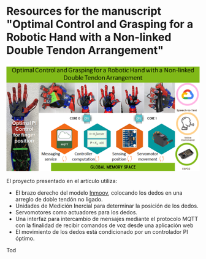 # Resources for the manuscript "Optimal Control and Grasping for a Robotic Hand with a Non-linked Double Tendon Arrangement"
![Graphic Abstract](https://github.com/sanchezgarnica-erick/IEEE_RoboticHand-OptimalControl/blob/main/ProjectImages/graphicAbstract_v2.png)

El proyecto presentado en el artículo utiliza:
- El brazo derecho del modelo [Inmoov](https://inmoov.fr/), colocando los dedos en una arreglo de doble tendón no ligado.
- Unidades de Medición Inercial para determinar la posición de los dedos.
-  Servomotores como actuadores para los dedos.
- Una interfaz para intercambio de mensajes mediante el protocolo MQTT con la finalidad de recibir comandos de voz desde una aplicación web
- El movimiento de los dedos está condicionado por un controlador PI óptimo.

Tod

<!--stackedit_data:
eyJoaXN0b3J5IjpbLTEzMTA0NTU1NjAsMTMyMzA5MzIxOCwxMj
A2OTkwNjkyLDc5NzU2MTY4LC0xMzU1MTI0ODgzXX0=
-->